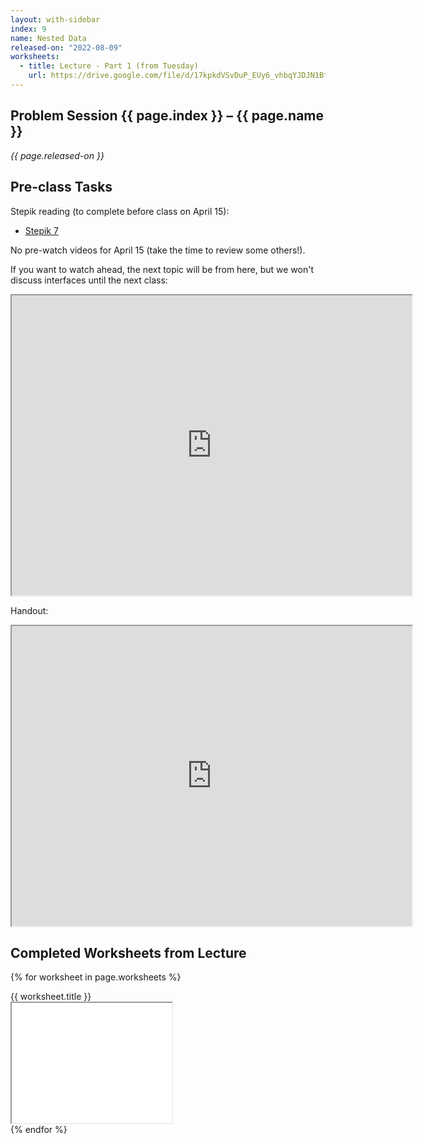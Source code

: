 ```yaml
---
layout: with-sidebar
index: 9
name: Nested Data
released-on: "2022-08-09"
worksheets:
  - title: Lecture - Part 1 (from Tuesday)
    url: https://drive.google.com/file/d/17kpkdVSvDuP_EUy6_vhbqYJDJN1BtMV-
---
```


## Problem Session {{ page.index }} – {{ page.name }}

_{{ page.released-on }}_

## Pre-class Tasks

Stepik reading (to complete before class on April 15):
- [Stepik 7](https://stepik.org/lesson/584041/step/10?unit=578810)

No pre-watch videos for April 15 (take the time to review some others!).

If you want to watch ahead, the next topic will be from here, but we won't
discuss interfaces until the next class:

<iframe src="https://drive.google.com/file/d/1FsiNPr6N5yiFymHtwCdDHYHt03mWNw_Q/preview" width="640" height="480" allow="autoplay"></iframe>

Handout:

<iframe src="https://drive.google.com/file/d/1n7L9htMXqHneP0HFahuxucobzNIgR-kd/preview" width="640" height="480" allow="autoplay"></iframe>

## Completed Worksheets from Lecture

{% for worksheet in page.worksheets %}
<div class="worksheetBox">
{{ worksheet.title }}
<br>
<iframe src="{{ worksheet.url }}/preview" width="256" height="192" allow="autoplay"></iframe>
</div>
{% endfor %}